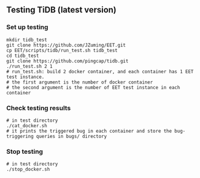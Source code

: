 ## Testing TiDB (latest version)
### Set up testing
```shell
mkdir tidb_test
git clone https://github.com/JZuming/EET.git
cp EET/scripts/tidb/run_test.sh tidb_test
cd tidb_test
git clone https://github.com/pingcap/tidb.git
./run_test.sh 2 1 
# run_test.sh: build 2 docker container, and each container has 1 EET test instance.
# the first argument is the number of docker container
# the second argument is the number of EET test instance in each container
```

### Check testing results
```shell
# in test directory
./cat_docker.sh 
# it prints the triggered bug in each container and store the bug-triggering queries in bugs/ directory
```

### Stop testing
```shell
# in test directory
./stop_docker.sh
```

